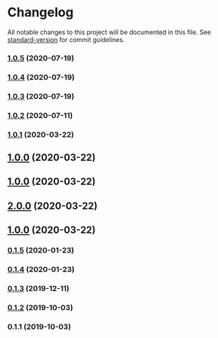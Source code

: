 # Changelog

All notable changes to this project will be documented in this file. See [standard-version](https://github.com/conventional-changelog/standard-version) for commit guidelines.

### [1.0.5](https://github.com/GX-mobgeek/extensor/compare/v1.0.4...v1.0.5) (2020-07-19)

### [1.0.4](https://github.com/GX-mobgeek/extensor/compare/v1.0.3...v1.0.4) (2020-07-19)

### [1.0.3](https://github.com/GX-mobgeek/extensor/compare/v1.0.2...v1.0.3) (2020-07-19)

### [1.0.2](https://github.com/GX-mobgeek/extensor/compare/v1.0.1...v1.0.2) (2020-07-11)

### [1.0.1](https://github.com/GX-mobgeek/extensor/compare/v1.0.0...v1.0.1) (2020-03-22)

## [1.0.0](https://github.com/GX-mobgeek/extensor/compare/v0.1.5...v1.0.0) (2020-03-22)

## [1.0.0](https://github.com/GX-mobgeek/extensor/compare/v2.0.0...v1.0.0) (2020-03-22)

## [2.0.0](https://github.com/GX-mobgeek/extensor/compare/v1.0.0...v2.0.0) (2020-03-22)

## [1.0.0](https://github.com/GX-mobgeek/extensor/compare/v0.1.5...v1.0.0) (2020-03-22)

### [0.1.5](https://github.com/GX-mobgeek/extensor/compare/v0.1.4...v0.1.5) (2020-01-23)

### [0.1.4](https://github.com/GX-mobgeek/extensor/compare/v0.1.3...v0.1.4) (2020-01-23)

### [0.1.3](https://github.com/GX-mobgeek/extensor/compare/v0.1.2...v0.1.3) (2019-12-11)

### [0.1.2](https://github.com/GX-mobgeek/extensor/compare/v0.1.1...v0.1.2) (2019-10-03)

### 0.1.1 (2019-10-03)
